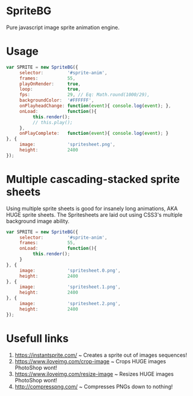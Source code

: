 # SpriteBG
Pure javascript image sprite animation engine.

# Usage
```javascript
var SPRITE = new SpriteBG({
     selector:         '#sprite-anim',
     frames:           55,
     playOnRender:     true,
     loop:             true,
     fps:              29, // Eq: Math.round(1000/29),
     backgroundColor:  '#FFFFFF',
     onPlayheadChange: function(event){ console.log(event); },
     onLoad:           function(){
          this.render();
          // this.play();
     },
     onPlayComplete:   function(event){ console.log(event); }
}, {
     image:            'spritesheet.png',
     height:           2400
});
```

# Multiple cascading-stacked sprite sheets
Using multiple sprite sheets is good for insanely long animations, AKA HUGE sprite sheets. The Spritesheets are laid out using CSS3's multiple background image ability.
```javascript
var SPRITE = new SpriteBG({
     selector:         '#sprite-anim',
     frames:           55,
     onLoad:           function(){
          this.render();
     }
}, {
     image:            'spritesheet.0.png',
     height:           2400
}, {
     image:            'spritesheet.1.png',
     height:           2400
}, {
     image:            'spritesheet.2.png',
     height:           2400
});
```

# Usefull links
1. https://instantsprite.com/ ~ Creates a sprite out of images sequences!
2. https://www.iloveimg.com/crop-image ~ Crops HUGE images PhotoShop wont!
3. https://www.iloveimg.com/resize-image ~ Resizes HUGE images PhotoShop wont!
4. http://compresspng.com/ ~ Compresses PNGs down to nothing!
